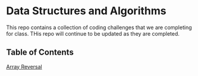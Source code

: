 # Data Structures and Algorithms 

This repo contains a collection of coding challenges that we are completing for class.  THis repo will continue to be updated as they are completed.

## Table of Contents

[Array Reversal](/challenges/array_reverse/)
